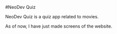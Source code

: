 #NeoDev Quiz

NeoDev Quiz is a quiz app related to movies.

As of now, I have just made screens of the website.
